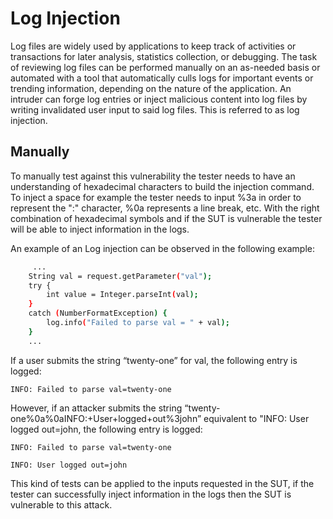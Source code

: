 # Log Injection
Log files are widely used by applications to keep track of activities or transactions for later analysis, statistics collection, or debugging.
The task of reviewing log files can be performed manually on an as-needed basis or automated with a tool that automatically culls logs for important events or trending information, depending on the nature of the application. 
An intruder can forge log entries or inject malicious content into log files by writing invalidated user input to said log files. This is referred to as log injection. 

## Manually 

To manually test against this vulnerability the tester needs to have an understanding of hexadecimal characters to build the injection command.
To inject a space for example the tester needs to input %3a in order to represent the ":" character, %0a represents a line break, etc.
With the right combination of hexadecimal symbols and if the SUT is vulnerable the tester will be able to inject information in the logs.

An example of an Log injection can be observed in the following example:

``` bash
     ...
    String val = request.getParameter("val");
    try {
        int value = Integer.parseInt(val);
    }
    catch (NumberFormatException) {
        log.info("Failed to parse val = " + val);
    }
    ...
```

If a user submits the string “twenty-one” for val, the following entry is logged:

    INFO: Failed to parse val=twenty-one

However, if an attacker submits the string “twenty-one%0a%0aINFO:+User+logged+out%3john” equivalent to "INFO: User logged out=john, the following entry is logged:

    INFO: Failed to parse val=twenty-one

    INFO: User logged out=john

This kind of tests can be applied to the inputs requested in the SUT, if the tester can successfully inject information in the logs then the SUT is vulnerable to this attack.
